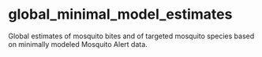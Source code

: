 # global_minimal_model_estimates
Global estimates of mosquito bites and of targeted mosquito species based on minimally modeled Mosquito Alert data.
